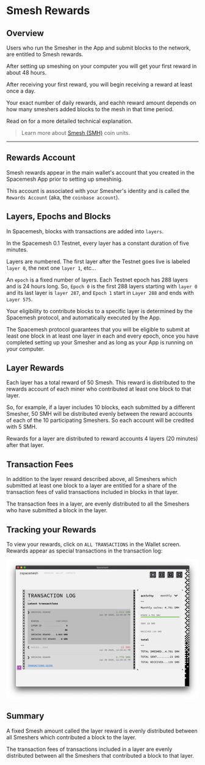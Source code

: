 # Smesh Rewards

## Overview
Users who run the Smesher in the App and submit blocks to the network, are entitled to Smesh rewards.

After setting up smeshing on your computer you will get your first reward in about 48 hours.

After receiving your first reward, you will begin receiving a reward at least once a day.

Your exact number of daily rewards, and eachh reward amount depends on how many smeshers added blocks to the mesh in that time period.

Read on for a more detailed technical explanation.

> Learn more about [Smesh (SMH)](coins.md) coin units.

---

## Rewards Account

Smesh rewards appear in the main wallet's account that you created in the Spacemesh App prior to setting up smeshinig.

This account is associated with your Smesher's identity and is called the `Rewards Account` (aka, the `coinbase account`).

## Layers, Epochs and Blocks

In Spacemesh, blocks with transactions are added into `layers`.

In the Spacemesh 0.1 Testnet, every layer has a constant duration of five minutes.

Layers are numbered. The first layer after the Testnet goes live is labeled `layer 0`, the next one `layer 1`, etc...

An `epoch` is a fixed number of layers. Each Testnet epoch has 288 layers and is 24 hours long. So, `Epoch 0` is the first 288 layers starting with `layer 0` and its last layer is `layer 287`, and `Epoch 1` start in `Layer 288` and ends with `Layer 575`.

Your eligibility to contribute blocks to a specific layer is determined by the Spacemesh protocol, and automatically executed by the App.

The Spacemesh protocol guarantees that you will be eligible to submit at least one block in at least one layer in each and every epoch, once you have completed setting up your Smesher and as long as your App is running on your computer.

## Layer Rewards
Each layer has a total reward of 50 Smesh. This reward is distributed to the rewards account of each miner who contributed at least one block to that layer.

So, for example, if a layer includes 10 blocks, each submitted by a different Smesher, 50 SMH will be distributed evenly between the reward accounts of each of the 10 participating Smeshers. So each account will be credited with 5 SMH.

Rewards for a layer are distributed to reward accounts 4 layers (20 minutes) after that layer.

## Transaction Fees
In addition to the layer reward described above, all Smeshers which submitted at least one block to a layer are entitled for a share of the transaction fees of valid transactions included in blocks in that layer.

The transaction fees in a layer, are evenly distributed to all the Smeshers who have submitted a block in the layer.

## Tracking your Rewards

To view your rewards, click on `ALL TRANSACTIONS` in the Wallet screen. Rewards appear as special transactions in the transaction log:

![](images/v1.0/rewards_display.png)

## Summary

A fixed Smesh amount called the layer reward is evenly distributed between all Smeshers which contributed a block to the layer.

The transaction fees of transactions included in a layer are evenly distributed between all the Smeshers that contributed a block to that layer.
